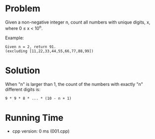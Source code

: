 # Problem

Given a non-negative integer n, count all numbers with unique digits, x, where 0 ≤ x < 10<sup>n</sup>.

Example:

```
Given n = 2, return 91. 
(excluding [11,22,33,44,55,66,77,88,99])
```

# Solution

When "n" is larger than 1, the count of the numbers with exactly "n" different digits is:

```
9 * 9 * 8 * ... * (10 - n + 1)
``` 

# Running Time

- cpp version: 0 ms (001.cpp)
